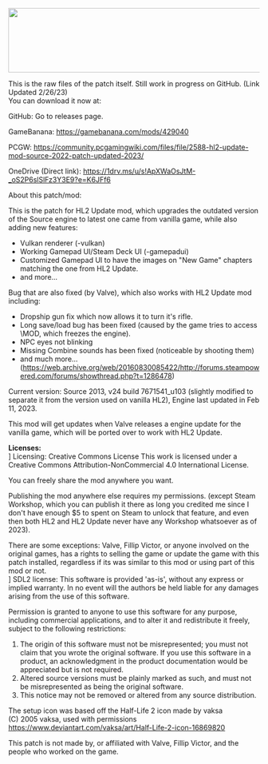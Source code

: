 <img src="https://raw.githubusercontent.com/kr0tchet/HL2UpdatePlusPlus/main/hl2u%2B%2Blogo.png" width="600" height="129"><br>

This is the raw files of the patch itself. Still work in progress on GitHub.
(Link Updated 2/26/23)<br>
You can download it now at:

GitHub: Go to releases page.

GameBanana: https://gamebanana.com/mods/429040

PCGW: https://community.pcgamingwiki.com/files/file/2588-hl2-update-mod-source-2022-patch-updated-2023/

OneDrive (Direct link): https://1drv.ms/u/s!ApXWaOsJtM-_oS2P6slSlFz3Y3E9?e=K6JFf6

About this patch/mod:

This is the patch for HL2 Update mod, which upgrades the outdated version of the Source engine to latest one came from vanilla game, while also adding new features:
- Vulkan renderer (-vulkan)
- Working Gamepad UI/Steam Deck UI (-gamepadui)
- Customized Gamepad UI to have the images on "New Game" chapters matching the one from HL2 Update.
- and more...

Bug that are also fixed (by Valve), which also works with HL2 Update mod including:
- Dropship gun fix which now allows it to turn it's rifle.
- Long save/load bug has been fixed (caused by the game tries to access \\MOD, which freezes the engine).
- NPC eyes not blinking
- Missing Combine sounds has been fixed (noticeable by shooting them)
- and much more... (https://web.archive.org/web/20160830085422/http://forums.steampowered.com/forums/showthread.php?t=1286478)

Current version: Source 2013, v24 build 7671541_u103 (slightly modified to separate it from the version used on vanilla HL2), 
Engine last updated in Feb 11, 2023.

This mod will get updates when Valve releases a engine update for the vanilla game, which will be
ported over to work with HL2 Update.

<b>Licenses:</b><br>
] Licensing:
Creative Commons License
This work is licensed under a Creative Commons Attribution-NonCommercial 4.0 International License.

You can freely share the mod anywhere you want.

Publishing the mod anywhere else requires my permissions. 
(except Steam Workshop, which you can publish it there as long you credited me 
since I don't have enough $5 to spent on Steam to unlock that feature, and even then both 
HL2 and HL2 Update never have any Workshop whatsoever as of 2023).

There are some exceptions: Valve, Fillip Victor, or anyone involved on the original games, 
has a rights to selling the game or update the game with this patch installed, regardless if its was 
similar to this mod or using part of this mod or not.
<br>
] SDL2 license:
This software is provided 'as-is', without any express or implied
warranty.  In no event will the authors be held liable for any damages
arising from the use of this software.<br>

Permission is granted to anyone to use this software for any purpose,
including commercial applications, and to alter it and redistribute it
freely, subject to the following restrictions:

1. The origin of this software must not be misrepresented; you must not
   claim that you wrote the original software. If you use this software
   in a product, an acknowledgment in the product documentation would be
   appreciated but is not required.<br>
2. Altered source versions must be plainly marked as such, and must not be
   misrepresented as being the original software.<br>
3. This notice may not be removed or altered from any source distribution.<br>

The setup icon was based off the Half-Life 2 icon made by vaksa<br>
(C) 2005 vaksa, used with permissions<br>
https://www.deviantart.com/vaksa/art/Half-Life-2-icon-16869820<br>

This patch is not made by, or affiliated with Valve, Fillip Victor, and the people who worked on the game.
